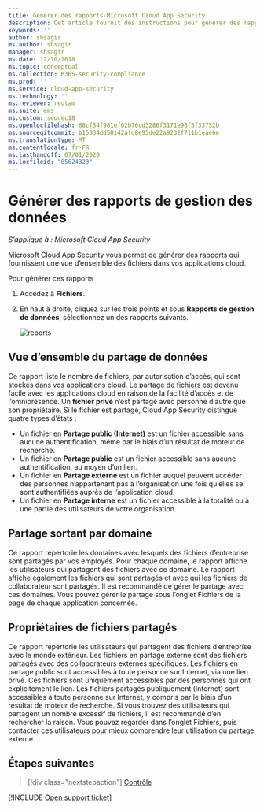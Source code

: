 ```yaml
---
title: Générer des rapports-Microsoft Cloud App Security
description: Cet article fournit des instructions pour générer des rapports de gestion des données dans Microsoft Cloud App Security.
keywords: ''
author: shsagir
ms.author: shsagir
manager: shsagir
ms.date: 12/10/2018
ms.topic: conceptual
ms.collection: M365-security-compliance
ms.prod: ''
ms.service: cloud-app-security
ms.technology: ''
ms.reviewer: reutam
ms.suite: ems
ms.custom: seodec18
ms.openlocfilehash: 88cf54f981ef02b76cd3286f3171e98f5f33752b
ms.sourcegitcommit: b15034dd50142afd8e95de22a9232f711b1eae6e
ms.translationtype: MT
ms.contentlocale: fr-FR
ms.lasthandoff: 07/01/2020
ms.locfileid: "85624323"
---
```

# <a name="generate-data-management-reports"></a>Générer des rapports de gestion des données

*S’applique à : Microsoft Cloud App Security*

Microsoft Cloud App Security vous permet de générer des rapports qui fournissent une vue d’ensemble des fichiers dans vos applications cloud.

Pour générer ces rapports

1. Accédez à **Fichiers**.
2. En haut à droite, cliquez sur les trois points et sous **Rapports de gestion de données**, sélectionnez un des rapports suivants.

    ![reports](media/reports.png)

## <a name="data-sharing-overview"></a>Vue d’ensemble du partage de données

Ce rapport liste le nombre de fichiers, par autorisation d’accès, qui sont stockés dans vos applications cloud. Le partage de fichiers est devenu facile avec les applications cloud en raison de la facilité d’accès et de l’omniprésence. Un **fichier privé** n’est partagé avec personne d’autre que son propriétaire. Si le fichier est partagé, Cloud App Security distingue quatre types d’états :

- Un fichier en **Partage public (Internet)** est un fichier accessible sans aucune authentification, même par le biais d’un résultat de moteur de recherche.
- Un fichier en **Partage public** est un fichier accessible sans aucune authentification, au moyen d’un lien.
- Un fichier en **Partage externe** est un fichier auquel peuvent accéder des personnes n’appartenant pas à l’organisation une fois qu’elles se sont authentifiées auprès de l’application cloud.
- Un fichier en **Partage interne** est un fichier accessible à la totalité ou à une partie des utilisateurs de votre organisation.

## <a name="outbound-sharing-by-domain"></a>Partage sortant par domaine

Ce rapport répertorie les domaines avec lesquels des fichiers d’entreprise sont partagés par vos employés. Pour chaque domaine, le rapport affiche les utilisateurs qui partagent des fichiers avec ce domaine. Le rapport affiche également les fichiers qui sont partagés et avec qui les fichiers de collaborateur sont partagés. Il est recommandé de gérer le partage avec ces domaines. Vous pouvez gérer le partage sous l’onglet Fichiers de la page de chaque application concernée.

## <a name="owners-of-shared-files"></a>Propriétaires de fichiers partagés

Ce rapport répertorie les utilisateurs qui partagent des fichiers d’entreprise avec le monde extérieur. Les fichiers en partage externe sont des fichiers partagés avec des collaborateurs externes spécifiques. Les fichiers en partage public sont accessibles à toute personne sur Internet, via une lien privé. Ces fichiers sont uniquement accessibles par des personnes qui ont explicitement le lien. Les fichiers partagés publiquement (Internet) sont accessibles à toute personne sur Internet, y compris par le biais d’un résultat de moteur de recherche. Si vous trouvez des utilisateurs qui partagent un nombre excessif de fichiers, il est recommandé d’en rechercher la raison. Vous pouvez regarder dans l’onglet Fichiers, puis contacter ces utilisateurs pour mieux comprendre leur utilisation du partage externe.

## <a name="next-steps"></a>Étapes suivantes

> [!div class="nextstepaction"]
> [Contrôle](control.md)

[!INCLUDE [Open support ticket](includes/support.md)]
